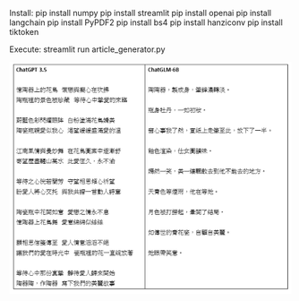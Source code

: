 Install:
pip install numpy
pip install streamlit
pip install openai
pip install langchain
pip install PyPDF2
pip install bs4
pip install hanziconv
pip install tiktoken

Execute:
streamlit run article_generator.py


![image](https://github.com/ch-tseng/GPT_Applications/blob/main/article_generator/demo.png?raw=true)
